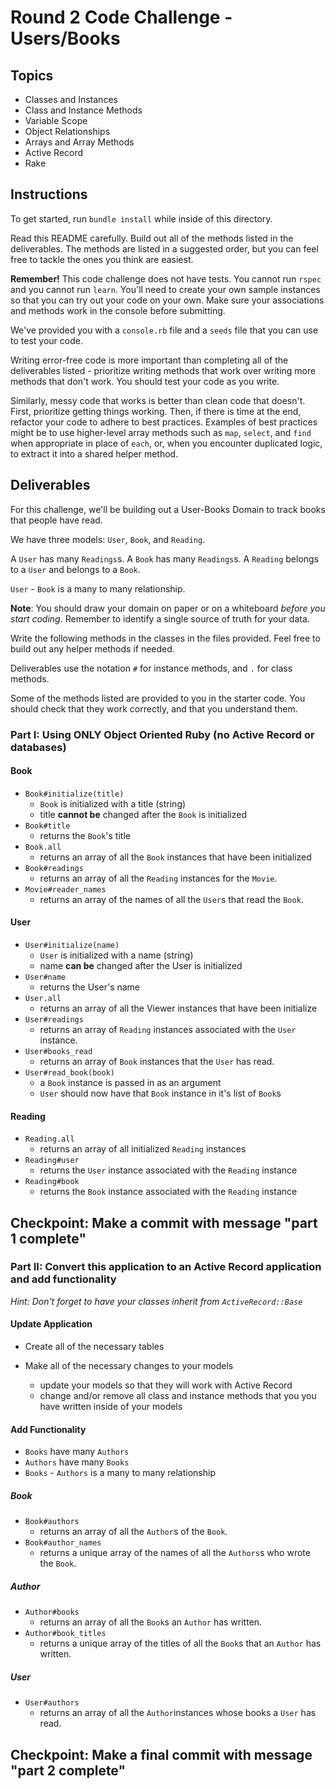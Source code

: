 # Round 2 Code Challenge - Users/Books

## Topics

- Classes and Instances
- Class and Instance Methods
- Variable Scope
- Object Relationships
- Arrays and Array Methods
- Active Record
- Rake

## Instructions

To get started, run `bundle install` while inside of this directory.

Read this README carefully. Build out all of the methods listed in the deliverables. The methods are listed in a suggested order, but you can feel free to tackle the ones you think are easiest.

**Remember!** This code challenge does not have tests. You cannot run `rspec` and you cannot run `learn`. You'll need to create your own sample instances so that you can try out your code on your own. Make sure your associations and methods work in the console before submitting.

We've provided you with a `console.rb` file and a `seeds` file that you can use to test your code.

Writing error-free code is more important than completing all of the deliverables listed - prioritize writing methods that work over writing more methods that don't work. You should test your code as you write.

Similarly, messy code that works is better than clean code that doesn't. First, prioritize getting things working. Then, if there is time at the end, refactor your code to adhere to best practices. Examples of best practices might be to use higher-level array methods such as `map`, `select`, and `find` when appropriate in place of `each`, or, when you encounter duplicated logic, to extract it into a shared helper method.

## Deliverables

For this challenge, we'll be building out a User-Books Domain to track books that people have read.

We have three models: `User`, `Book`, and `Reading`.

A `User` has many `Readings`s. A `Book` has many `Readings`s. A `Reading` belongs to a `User` and belongs to a `Book`.

`User` - `Book` is a many to many relationship.

**Note**: You should draw your domain on paper or on a whiteboard _before you start coding_. Remember to identify a single source of truth for your data.

Write the following methods in the classes in the files provided. Feel free to build out any helper methods if needed.

Deliverables use the notation `#` for instance methods, and `.` for class methods.

Some of the methods listed are provided to you in the starter code. You should check that they work correctly, and that you understand them.

### Part I: Using ONLY Object Oriented Ruby (no Active Record or databases)

#### Book

- `Book#initialize(title)`
  - `Book` is initialized with a title (string)
  - title **cannot be** changed after the `Book` is initialized
- `Book#title`
  - returns the `Book`'s title
- `Book.all`
  - returns an array of all the `Book` instances that have been initialized
- `Book#readings`
  - returns an array of all the `Reading` instances for the `Movie`.
- `Movie#reader_names`
  - returns an array of the names of all the `User`s that read the `Book`.


#### User

- `User#initialize(name)`
  - `User` is initialized with a name (string)
  - name **can be** changed after the User is initialized
- `User#name`
  - returns the User's name
- `User.all`
  - returns an array of all the Viewer instances that have been initialize
- `User#readings`
  - returns an array of `Reading` instances associated with the `User` instance.
- `User#books_read`
  - returns an array of `Book` instances that the `User` has read.
- `User#read_book(book)`
  - a `Book` instance is passed in as an argument
  - `User` should now have that `Book` instance in it's list of `Book`s

#### Reading

- `Reading.all`
  - returns an array of all initialized `Reading` instances
- `Reading#user`
  - returns the `User` instance associated with the `Reading` instance
- `Reading#book`
  - returns the `Book` instance associated with the `Reading` instance


## Checkpoint: Make a commit with message "part 1 complete"


### Part II: Convert this application to an Active Record application and add functionality

_Hint: Don't forget to have your classes inherit from `ActiveRecord::Base`_

#### Update Application

- Create all of the necessary tables

- Make all of the necessary changes to your models
    - update your models so that they will work with Active Record
    - change and/or remove all class and instance methods that you you have written inside of your models

#### Add Functionality

- `Books` have many `Authors`
- `Authors` have many `Books`
- `Books` - `Authors` is a many to many relationship

##### Book

- `Book#authors`
  - returns an array of all the `Author`s of the `Book`.
- `Book#author_names`
  - returns a unique array of the names of all the `Authors`s who wrote the `Book`.


##### Author

- `Author#books`
  - returns an array of all the `Book`s an `Author` has written.
- `Author#book_titles`
  - returns a unique array of the titles of all the `Book`s that an `Author` has written.

##### User

- `User#authors`
  - returns an array of all the `Author`instances whose books a `User` has read.



## Checkpoint: Make a final commit with message "part 2 complete"
